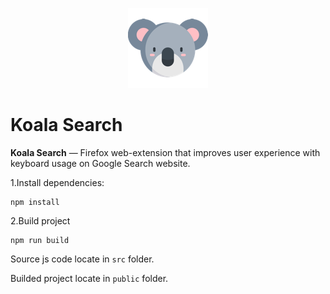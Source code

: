 <p align="center"><img src="./public/icons/koala-128.png"></p>

# Koala Search
**Koala Search** — Firefox web-extension that improves user experience with keyboard usage on Google Search website.

1.Install dependencies:
```nodejs
npm install
```

2.Build project
```nodejs
npm run build
```

Source js code locate in ```src``` folder.

Builded project locate in ```public``` folder.
